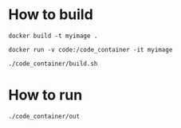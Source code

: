 
# How to build

    docker build -t myimage .

    docker run -v code:/code_container -it myimage 

    ./code_container/build.sh

# How to run

    ./code_container/out
